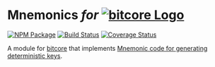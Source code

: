 # Mnemonics _for_ [![bitcore Logo](http://bitpay.github.io/bitcore/images/bitcore-logo-with-ball.svg)][bitcore]

[![NPM Package](https://img.shields.io/npm/v/bitcore-ecies.svg?style=flat-square)](https://www.npmjs.org/package/bitcore-poetry)
[![Build Status](https://img.shields.io/travis/bitpay/bitcore-ecies.svg?branch=master&style=flat-square)](https://travis-ci.org/bitpay/bitcore-poetry)
[![Coverage Status](https://img.shields.io/coveralls/bitpay/bitcore-ecies.svg?style=flat-square)](https://coveralls.io/r/bitpay/bitcore-poetry)

A module for [bitcore][bitcore] that implements [Mnemonic code for generating deterministic keys][BIP39].

[bitcore]: http://github.com/bitpay/bitcore-ecies
[BIP39]: https://github.com/bitcoin/bips/blob/master/bip-0039.mediawiki
